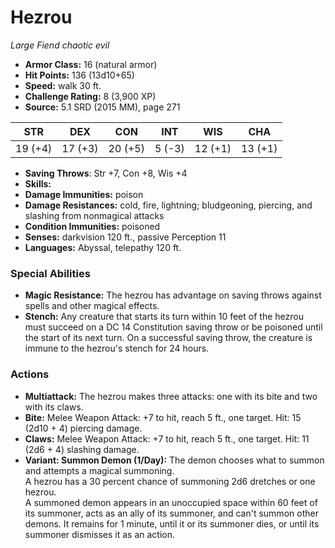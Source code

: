 # Hezrou

*Large* *Fiend* *chaotic evil*

- **Armor Class:** 16 (natural armor)
- **Hit Points:** 136 (13d10+65)
- **Speed:** walk 30 ft.
- **Challenge Rating:** 8 (3,900 XP)
- **Source:** 5.1 SRD (2015 MM), page 271

| STR | DEX | CON | INT | WIS | CHA |
| --- | --- | --- | --- | --- | --- |
| 19 (+4) | 17 (+3) | 20 (+5) | 5 (-3) | 12 (+1) | 13 (+1) |

- **Saving Throws**: Str +7, Con +8, Wis +4
- **Skills:** 
- **Damage Immunities:** poison
- **Damage Resistances:** cold, fire, lightning; bludgeoning, piercing, and slashing from nonmagical attacks
- **Condition Immunities:** poisoned
- **Senses:** darkvision 120 ft., passive Perception 11
- **Languages:** Abyssal, telepathy 120 ft.

### Special Abilities

- **Magic Resistance:** The hezrou has advantage on saving throws against spells and other magical effects.
- **Stench:** Any creature that starts its turn within 10 feet of the hezrou must succeed on a DC 14 Constitution saving throw or be poisoned until the start of its next turn. On a successful saving throw, the creature is immune to the hezrou's stench for 24 hours.

### Actions

- **Multiattack:** The hezrou makes three attacks: one with its bite and two with its claws.
- **Bite:** Melee Weapon Attack: +7 to hit, reach 5 ft., one target. Hit: 15 (2d10 + 4) piercing damage.
- **Claws:** Melee Weapon Attack: +7 to hit, reach 5 ft., one target. Hit: 11 (2d6 + 4) slashing damage.
- **Variant: Summon Demon (1/Day):** The demon chooses what to summon and attempts a magical summoning.<br>A hezrou has a 30 percent chance of summoning 2d6 dretches or one hezrou.<br>A summoned demon appears in an unoccupied space within 60 feet of its summoner, acts as an ally of its summoner, and can't summon other demons. It remains for 1 minute, until it or its summoner dies, or until its summoner dismisses it as an action.


